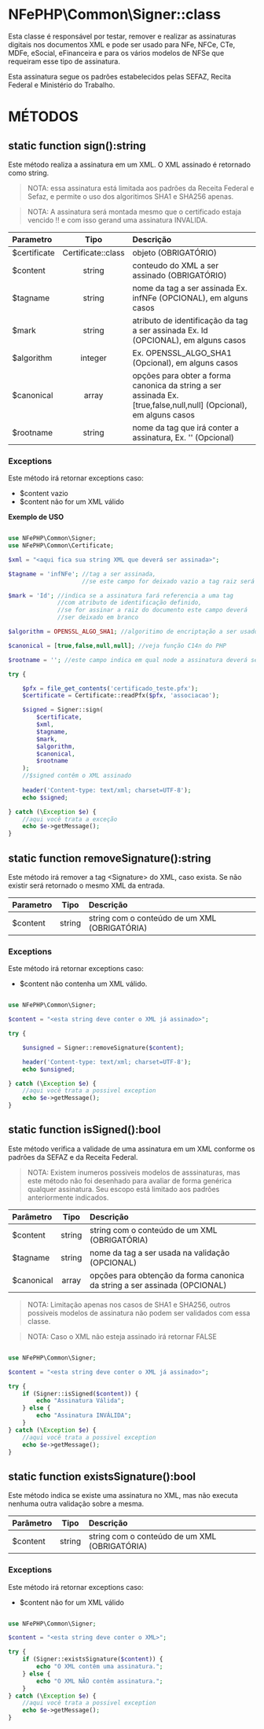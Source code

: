 # NFePHP\Common\Signer::class

Esta classe é responsável por testar, remover e realizar as assinaturas digitais nos documentos XML e pode ser usado para NFe, NFCe, CTe, MDFe, eSocial, eFinanceira e para os vários modelos de NFSe que requeiram esse tipo de assinatura.

Esta assinatura segue os padrões estabelecidos pelas SEFAZ, Recita Federal e Ministério do Trabalho.

# MÉTODOS

## static function sign():string

Este método realiza a assinatura em um XML. O XML assinado é retornado como string.

> NOTA: essa assinatura está limitada aos padrões da Receita Federal e Sefaz, e permite o uso dos algoritimos SHA1 e SHA256 apenas.

> NOTA: A assinatura será montada mesmo que o certificado estaja vencido !! e com isso gerand uma assinatura INVALIDA.

| Parametro | Tipo | Descrição |
| :---  | :---: | :--- |
| $certificate | Certificate::class | objeto (OBRIGATÓRIO) |
| $content | string | conteudo do XML a ser assinado (OBRIGATÓRIO) | 
| $tagname | string | nome da tag a ser assinada Ex. infNFe (OPCIONAL), em alguns casos |
| $mark    | string | atributo de identificação da tag a ser assinada Ex. Id (OPCIONAL), em alguns casos |
| $algorithm | integer | Ex. OPENSSL_ALGO_SHA1 (Opcional), em alguns casos |
| $canonical | array | opções para obter a forma canonica da string a ser assinada Ex. [true,false,null,null] (Opcional), em alguns casos |
| $rootname  | string | nome da tag que irá conter a assinatura, Ex. '' (Opcional) |

### Exceptions

Este método irá retornar exceptions caso:

- $content vazio
- $content não for um XML válido

**Exemplo de USO**

```php

use NFePHP\Common\Signer;
use NFePHP\Common\Certificate;

$xml = "<aqui fica sua string XML que deverá ser assinada>";

$tagname = 'infNFe'; //tag a ser assinada, 
                     //se este campo for deixado vazio a tag raiz será assinada 

$mark = 'Id'; //indica se a assinatura fará referencia a uma tag 
              //com atributo de identificação definido,
              //se for assinar a raiz do documento este campo deverá 
              //ser deixado em branco 

$algorithm = OPENSSL_ALGO_SHA1; //algoritimo de encriptação a ser usado

$canonical = [true,false,null,null]; //veja função C14n do PHP

$rootname = ''; //este campo indica em qual node a assinatura deverá ser inclusa

try {

    $pfx = file_get_contents('certificado_teste.pfx');
    $certificate = Certificate::readPfx($pfx, 'associacao');

    $signed = Signer::sign(
        $certificate,
        $xml,
        $tagname,
        $mark,
        $algorithm,
        $canonical,
        $rootname
    );
    //$signed contêm o XML assinado
    
    header('Content-type: text/xml; charset=UTF-8');
    echo $signed;

} catch (\Exception $e) {
    //aqui você trata a exceção
    echo $e->getMessage();
}

```

## static function removeSignature():string

Este método irá remover a tag &lt;Signature&gt; do XML, caso exista.
Se não existir será retornado o mesmo XML da entrada.

| Parametro | Tipo | Descrição |
| :---  | :---: | :--- |
| $content  | string | string com o conteúdo de um XML (OBRIGATÓRIA) |

### Exceptions

Este método irá retornar exceptions caso:

- $content não contenha um XML válido.

```php

use NFePHP\Common\Signer;

$content = "<esta string deve conter o XML já assinado>";

try {

    $unsigned = Signer::removeSignature($content);

    header('Content-type: text/xml; charset=UTF-8');
    echo $unsigned;

} catch (\Exception $e) {
    //aqui você trata a possivel exception
    echo $e->getMessage();
}

```


## static function isSigned():bool

Este método verifica a validade de uma assinatura em um XML conforme os padrões da SEFAZ e da Receita Federal.

> NOTA: Existem inumeros possiveis modelos de asssinaturas, mas este método não foi desenhado para avaliar de forma genérica qualquer assinatura. Seu escopo está limitado aos padrões anteriormente indicados.

| Parâmetro | Tipo | Descrição |
| :---  | :---: | :--- |
| $content | string | string com o conteúdo de um XML (OBRIGATÓRIA) |
| $tagname | string | nome da tag a ser usada na validação (OPCIONAL) |
| $canonical | array | opções para obtenção da forma canonica da string a ser assinada (OPCIONAL) |

> NOTA: Limitação apenas nos casos de SHA1 e SHA256, outros possiveis modelos de assinatura não podem ser validados com essa classe.

> NOTA: Caso o XML não esteja assinado irá retornar FALSE

```php

use NFePHP\Common\Signer;

$content = "<esta string deve conter o XML já assinado>";

try {
    if (Signer::isSigned($content)) {
        echo "Assinatura Válida";
    } else {
        echo "Assinatura INVÁLIDA";
    }
} catch (\Exception $e) {
    //aqui você trata a possivel exception
    echo $e->getMessage();
}

```

## static function existsSignature():bool

Este método indica se existe uma assinatura no XML, mas não executa nenhuma outra validação sobre a mesma.

| Parâmetro | Tipo | Descrição |
| :---  | :---: | :--- |
| $content | string | string com o conteúdo de um XML (OBRIGATÓRIA) |


### Exceptions

Este método irá retornar exceptions caso:

- $content não for um XML válido

```php

use NFePHP\Common\Signer;

$content = "<esta string deve conter o XML>";

try {
    if (Signer::existsSignature($content)) {
        echo "O XML contêm uma assinatura.";
    } else {
        echo "O XML NÃO contêm assinatura.";
    }
} catch (\Exception $e) {
    //aqui você trata a possivel exception
    echo $e->getMessage();
}

```
